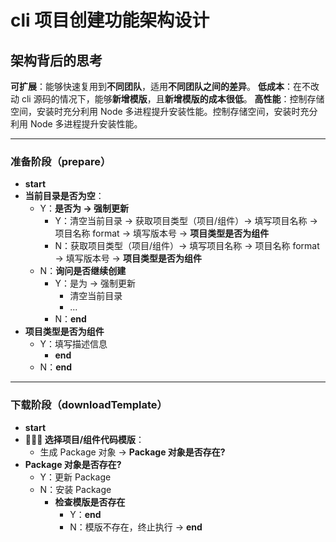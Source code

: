 # cli 项目创建功能架构设计

## 架构背后的思考

**可扩展**：能够快速复用到**不同团队**，适用**不同团队之间的差异**。
**低成本**：在不改动 cli 源码的情况下，能够**新增模版**，且**新增模版的成本很低**。
**高性能**：控制存储空间，安装时充分利用 Node 多进程提升安装性能。控制存储空间，安装时充分利用 Node 多进程提升安装性能。

---

### 准备阶段（prepare）

- **start**
- **当前目录是否为空**：
  - Y：**是否为 -> 强制更新**
    - Y：清空当前目录 -> 获取项目类型（项目/组件）-> 填写项目名称 -> 项目名称 format -> 填写版本号 -> **项目类型是否为组件**
    - N：获取项目类型（项目/组件）-> 填写项目名称 -> 项目名称 format -> 填写版本号 -> **项目类型是否为组件**
  - N：**询问是否继续创建**
    - Y：是为 -> 强制更新
      - 清空当前目录
      - ...
    - N：**end**
- **项目类型是否为组件**
  - Y：填写描述信息
    - **end**
  - N：**end**

---

### 下载阶段（downloadTemplate）

- **start**
- ** 选择项目/组件代码模版**：
  - 生成 Package 对象 -> **Package 对象是否存在?**
- **Package 对象是否存在?**
  - Y：更新 Package
  - N：安装 Package
    - **检查模版是否存在**
      - Y：**end**
      - N：模版不存在，终止执行 -> **end**
